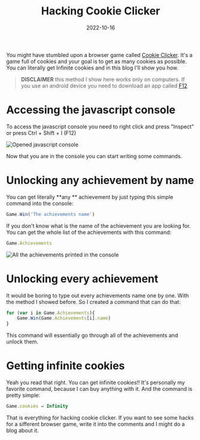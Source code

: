 ﻿---
title: 'Hacking Cookie Clicker'
date: '2022-10-16'
lastmod: '2022-10-16'
tags: ['Chrome', 'SuperProCz']
draft: false
summary: 'How to hack Cookie Clicker.'
images: ['/static/images/CookieLogo.jpg']
authors: ['SuperProCz']
---
You might have stumbled upon a browser game called [Cookie Clicker](https://orteil.dashnet.org/cookieclicker/). It's a game full of cookies and your goal is to get as many cookies as possible. You can literally get Infinite cookies and in this blog I'll show you how.

> **DISCLAIMER** this method I show here works only on computers. If you use an android device you need to download an app called [F12](https://play.google.com/store/apps/details?id=com.asfmapps.f12 "Link to the app")

# Accessing the javascript console
To access the javascript console you need to right click and press "Inspect" or press Ctrl + Shift + I (F12)

![Opened javascript console]('/static/images/CookieConsole.png' "Opened console")

Now that you are in the console you can start writing some commands.

# Unlocking any achievement by name

You can get literally **any ** achievement by just typing this simple command into the console:
```javascript
Game.Win('The achievements name')
```
If you don't know what is the name of the achievement you are looking for. You can get the whole list of the achievements with this command:
```javascript
Game.Achievements
```
![All the achievements printed in the console]('/static/images/CookieAchievements.png' "All of the achievements printed out")

# Unlocking every achievement
It would be boring to type out every achievements name one by one. With the method I showed before. So I created a command that can do that:
```javascript
for (var i in Game.Achievements){
    Game.Win(Game.Achievements[i].name)
}
```
This command will essentially go through all of the achievements and unlock them.

# Getting infinite cookies
Yeah you read that right. You can get infinite cookies!! It's personally my favorite command, because I can buy anything with it. And the command is pretty simple:
```javascript
Game.cookies = Infinity
```

That is everything for hacking cookie clicker. If you want to see some hacks for a sifferent browser game, write it into the comments and I might do a blog about it.
